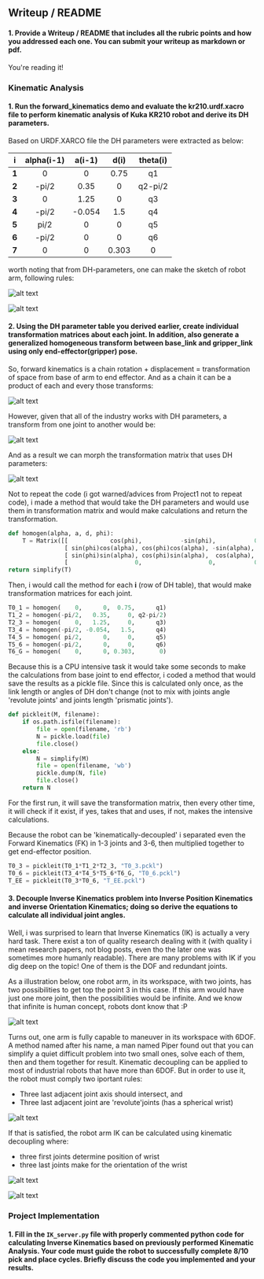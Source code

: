 

## Writeup / README

#### 1. Provide a Writeup / README that includes all the rubric points and how you addressed each one.  You can submit your writeup as markdown or pdf.  

You're reading it!  

[//]: # "Image References"

[image1]: ./misc_images/001.jpg
[image2]: ./misc_images/002.jpg
[image3]: ./misc_images/003.jpg
[image4]: ./misc_images/004.jpg
[image5]: ./misc_images/005.jpg
[image6]: ./misc_images/006.jpg
[image7]: ./misc_images/007.jpg
[image8]: ./misc_images/008.jpg
[image9]: ./misc_images/009.jpg
[image10]: ./misc_images/010.jpg
[image11]: ./misc_images/011.jpg
[image12]: ./misc_images/012.jpg
[image13]: ./misc_images/013.jpg
[image14]: ./misc_images/014.jpg
[image15]: ./misc_images/015.jpg
[image16]: ./misc_images/016.jpg
[image17]: ./misc_images/017.jpg
[image18]: ./misc_images/018.jpg
[image19]: ./misc_images/019.jpg
[image20]: ./misc_images/020.jpg
[image21]: ./misc_images/021.jpg
[image22]: ./misc_images/022.jpg

### Kinematic Analysis
#### 1. Run the forward_kinematics demo and evaluate the kr210.urdf.xacro file to perform kinematic analysis of Kuka KR210 robot and derive its DH parameters.

Based on URDF.XARCO file the DH parameters were extracted as below:

|   i   | alpha(i-1) | a(i-1) | d(i)  | theta(i) |
| :---: | :--------: | :----: | :---: | :------: |
| **1** |     0      |   0    | 0.75  |    q1    |
| **2** |   -pi/2    |  0.35  |   0   | q2-pi/2  |
| **3** |     0      |  1.25  |   0   |    q3    |
| **4** |   -pi/2    | -0.054 |  1.5  |    q4    |
| **5** |    pi/2    |   0    |   0   |    q5    |
| **6** |   -pi/2    |   0    |   0   |    q6    |
| **7** |     0      |   0    | 0.303 |    0     |

worth noting that from DH-parameters, one can make the sketch of robot arm, following rules:

![alt text][image14]

![alt text][image19]

#### 2. Using the DH parameter table you derived earlier, create individual transformation matrices about each joint. In addition, also generate a generalized homogeneous transform between base_link and gripper_link using only end-effector(gripper) pose.

So, forward kinematics is a chain rotation + displacement = transformation of space from base of arm to end effector. And as a chain it can be a product of each and every those transforms:

![alt text][image12]

However, given that all of the industry works with DH parameters, a transform from one joint to another would be: 

![alt text][image13]

And as a result we can morph the transformation matrix that uses DH parameters:

![alt text][image15]

Not to repeat the code (i got warned/advices from Project1 not to repeat code), i made a method that would take the DH parameters and would use them in transformation matrix and would make calculations and return the transformation.

```python
def homogen(alpha, a, d, phi):
    T = Matrix([[            cos(phi),           -sin(phi),           0,             a],
                [ sin(phi)cos(alpha), cos(phi)cos(alpha), -sin(alpha), -sin(alpha)*d],
                [ sin(phi)sin(alpha), cos(phi)sin(alpha),  cos(alpha),  cos(alpha)*d],
                [                   0,                   0,           0,             1]])
return simplify(T)
```

Then, i would call the method for each **i** (row of DH table), that would make transformation matrices for each joint.


```python
T0_1 = homogen(    0,      0,  0.75,      q1)
T1_2 = homogen(-pi/2,   0.35,     0, q2-pi/2)
T2_3 = homogen(    0,   1.25,     0,      q3)
T3_4 = homogen(-pi/2, -0.054,   1.5,      q4)
T4_5 = homogen( pi/2,      0,     0,      q5)
T5_6 = homogen(-pi/2,      0,     0,      q6)
T6_G = homogen(    0,      0, 0.303,       0)
```

Because this is a CPU intensive task it would take some seconds to make the calculations from base joint to end effector, i coded a method that would save the results as a pickle file. Since this is calculated only once, as the link length or angles of DH don't change (not to mix with joints angle 'revolute joints' and joints length 'prismatic joints'). 

```python
def pickleit(M, filename):
    if os.path.isfile(filename):
        file = open(filename, 'rb')
        N = pickle.load(file)
        file.close()
    else:
        N = simplify(M)
        file = open(filename, 'wb')
        pickle.dump(N, file)
        file.close()      
    return N
```

For the first run, it will save the transformation matrix, then every other time, it will check if it exist, if yes, takes that and uses, if not, makes the intensive calculations.

Because the robot can be 'kinematically-decoupled' i separated even the Forward Kinematics (FK) in 1-3 joints and 3-6, then multiplied together to get end-effector position.

```python
T0_3 = pickleit(T0_1*T1_2*T2_3, "T0_3.pckl")
T0_6 = pickleit(T3_4*T4_5*T5_6*T6_G, "T0_6.pckl")
T_EE = pickleit(T0_3*T0_6, "T_EE.pckl")
```



#### 3. Decouple Inverse Kinematics problem into Inverse Position Kinematics and inverse Orientation Kinematics; doing so derive the equations to calculate all individual joint angles.

Well, i was surprised to learn that Inverse Kinematics (IK) is actually a very hard task. There exist a ton of quality research dealing with it (with quality i mean research papers, not blog posts, even tho the later one was sometimes more humanly readable). There are many problems with IK if you dig deep on the topic!  One of them is the DOF and redundant joints. 

As a illustration below, one robot arm, in its workspace, with two joints, has two possibilities to get top the point 3 in this case. If this arm would have just one more joint, then the possibilities would be infinite. And we know that infinite is human concept, robots dont know that :P

![alt text][image17]

Turns out, one arm is fully capable to maneuver in its workspace with 6DOF. A method named after his name, a man named Piper found out that you can simplify a quiet difficult problem into two small ones, solve each of them, then and them together for result. Kinematic decoupling can be applied to most of industrial robots that have more than 6DOF. But in order to use it, the robot must comply two iportant rules:

- Three last adjacent joint axis should intersect, and
- Three last adjacent joint are 'revolute'joints (has a spherical wrist)

![alt text][image20]

If that is satisfied, the robot arm IK can be calculated using kinematic decoupling where:

- three first joints determine position of wrist
- three last joints make for the orientation of the wrist

![alt text][image21]



![alt text][image22]

### Project Implementation

#### 1. Fill in the `IK_server.py` file with properly commented python code for calculating Inverse Kinematics based on previously performed Kinematic Analysis. Your code must guide the robot to successfully complete 8/10 pick and place cycles. Briefly discuss the code you implemented and your results. 





